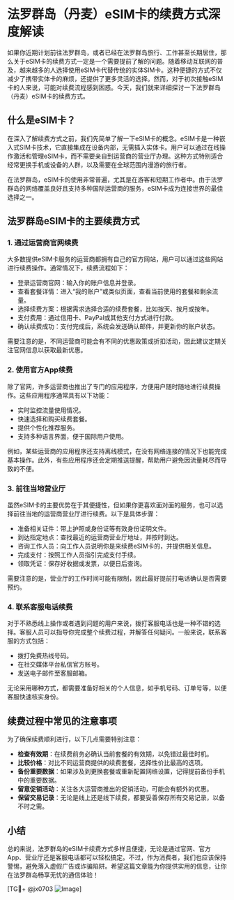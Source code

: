 # 法罗群岛（丹麦）eSIM卡的续费方式深度解读

如果你近期计划前往法罗群岛，或者已经在法罗群岛旅行、工作甚至长期居住，那么关于eSIM卡的续费方式一定是一个需要提前了解的问题。随着移动互联网的普及，越来越多的人选择使用eSIM卡代替传统的实体SIM卡。这种便捷的方式不仅减少了携带实体卡的麻烦，还提供了更多灵活的选择。然而，对于初次接触eSIM卡的人来说，可能对续费流程感到困惑。今天，我们就来详细探讨一下法罗群岛（丹麦）eSIM卡的续费方式。

## 什么是eSIM卡？

在深入了解续费方式之前，我们先简单了解一下eSIM卡的概念。eSIM卡是一种嵌入式SIM卡技术，它直接集成在设备内部，无需插入实体卡。用户可以通过在线操作激活和管理eSIM卡，而不需要亲自到运营商的营业厅办理。这种方式特别适合经常更换手机或设备的人群，以及需要在全球范围内漫游的旅行者。

在法罗群岛，eSIM卡的使用非常普遍，尤其是在游客和短期工作者中。由于法罗群岛的网络覆盖良好且支持多种国际运营商的服务，eSIM卡成为连接世界的最佳选择之一。

## 法罗群岛eSIM卡的主要续费方式

### 1. 通过运营商官网续费

大多数提供eSIM卡服务的运营商都拥有自己的官方网站，用户可以通过这些网站进行续费操作。通常情况下，续费流程如下：

- 登录运营商官网：输入你的账户信息并登录。
- 查看套餐详情：进入“我的账户”或类似页面，查看当前使用的套餐和剩余流量。
- 选择续费方案：根据需求选择合适的续费套餐，比如按天、按月或按年。
- 支付费用：通过信用卡、PayPal或其他支付方式进行付款。
- 确认续费成功：支付完成后，系统会发送确认邮件，并更新你的账户状态。

需要注意的是，不同运营商可能会有不同的优惠政策或折扣活动，因此建议定期关注官网信息以获取最新优惠。

### 2. 使用官方App续费

除了官网，许多运营商也推出了专门的应用程序，方便用户随时随地进行续费操作。这些应用程序通常具有以下功能：

- 实时监控流量使用情况。
- 快速选择和购买续费套餐。
- 提供个性化推荐服务。
- 支持多种语言界面，便于国际用户使用。

例如，某些运营商的应用程序还支持离线模式，在没有网络连接的情况下也能完成基本操作。此外，有些应用程序还会定期推送提醒，帮助用户避免因流量耗尽而导致的不便。

### 3. 前往当地营业厅

虽然eSIM卡的主要优势在于其便捷性，但如果你更喜欢面对面的服务，也可以选择前往当地的运营商营业厅进行续费。以下是具体步骤：

- 准备相关证件：带上护照或身份证等有效身份证明文件。
- 到达指定地点：查找最近的运营商营业厅地址，并按时到达。
- 咨询工作人员：向工作人员说明你是来续费eSIM卡的，并提供相关信息。
- 完成支付：按照工作人员指引完成支付手续。
- 领取凭证：保存好收据或发票，以便日后查询。

需要注意的是，营业厅的工作时间可能有限制，因此最好提前打电话确认是否需要预约。

### 4. 联系客服电话续费

对于不熟悉线上操作或者遇到问题的用户来说，拨打客服电话也是一种不错的选择。客服人员可以指导你完成整个续费过程，并解答任何疑问。一般来说，联系客服的方式包括：

- 拨打免费热线号码。
- 在社交媒体平台私信官方账号。
- 发送电子邮件至客服邮箱。

无论采用哪种方式，都需要准备好相关的个人信息，如手机号码、订单号等，以便客服快速核实身份。

## 续费过程中常见的注意事项

为了确保续费顺利进行，以下几点需要特别注意：

- **检查有效期**：在续费前务必确认当前套餐的有效期，以免错过最佳时机。
- **比较价格**：对比不同运营商提供的续费套餐，选择性价比最高的选项。
- **备份重要数据**：如果涉及到更换套餐或重新配置网络设置，记得提前备份手机中的重要数据。
- **留意促销活动**：关注各大运营商推出的促销活动，可能会有额外的优惠。
- **保留交易记录**：无论是线上还是线下续费，都要妥善保存所有交易记录，以备不时之需。

## 小结

总的来说，法罗群岛的eSIM卡续费方式多样且便捷，无论是通过官网、官方App、营业厅还是客服电话都可以轻松搞定。不过，作为消费者，我们也应该保持警惕，避免落入虚假广告或诈骗陷阱。希望这篇文章能为你提供实用的信息，让你在法罗群岛畅享无忧的通信体验！

[TG💪+ @jx0703 ![Image](https://github.com/user-attachments/assets/dbca1d08-cadb-493c-b0ec-ad6f7a83f270)]